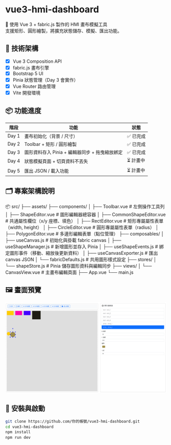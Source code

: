 # vue3-hmi-dashboard

🎨 使用 Vue 3 + fabric.js 製作的 HMI 畫布模擬工具  
支援矩形、圓形繪製，將擴充狀態儲存、模擬、匯出功能。

## 🔧 技術架構

- [x] Vue 3 Composition API
- [x] fabric.js 畫布引擎
- [x] Bootstrap 5 UI
- [x] Pinia 狀態管理（Day 3 會實作）
- [x] Vue Router 路由管理
- [x] Vite 開發環境

## 📦 功能進度

| 階段  | 功能                                           | 狀態      |
| ----- | ---------------------------------------------- | --------- |
| Day 1 | 畫布初始化（背景 / 尺寸）                      | ✅ 已完成 |
| Day 2 | Toolbar + 矩形 / 圓形繪製                      | ✅ 已完成 |
| Day 3 | 圖形資料存入 Pinia + 編輯器同步 + 拖曳縮放綁定 | ✅ 已完成 |
| Day 4 | 狀態模擬頁面 + 切頁資料不丟失                  | ⏳ 計畫中 |
| Day 5 | 匯出 JSON / 載入功能                           | ⏳ 計畫中 |

## 🗂️ 專案架構說明

📦 src/
├── assets/
├── components/
│ ├── Toolbar.vue # 左側操作工具列
│ ├── ShapeEditor.vue # 圖形編輯器總容器
│ ├── CommonShapeEditor.vue # 共通屬性欄位（x/y 座標、填色）
│ ├── RectEditor.vue # 矩形專屬屬性表單（width, height）
│ ├── CircleEditor.vue # 圓形專屬屬性表單（radius）
│ ├── PolygonEditor.vue # 多邊形編輯表單（點位管理）
├── composables/
│ ├── useCanvas.js # 初始化與掛載 fabric canvas
│ ├── useShapeManager.js # 新增圖形並存入 Pinia
│ ├── useShapeEvents.js # 綁定圖形事件（移動、縮放後更新資料）
│ ├── useCanvasExporter.js # 匯出 canvas JSON
│ └── fabricDefaults.js # 共用圖形樣式設定
├── stores/
│ └── shapeStore.js # Pinia 儲存圖形資料與編輯同步
├── views/
│ └── CanvasView.vue # 主畫布編輯頁面
├── App.vue
└── main.js

## 🖼️ 畫面預覽

![alt text](image.png)

>

## 🚀 安裝與啟動

```bash
git clone https://github.com/你的帳號/vue3-hmi-dashboard.git
cd vue3-hmi-dashboard
npm install
npm run dev
```
